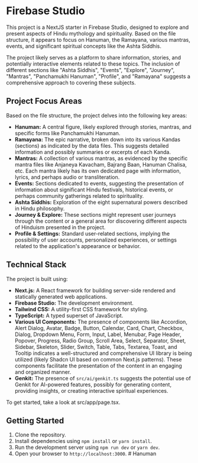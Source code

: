 # Firebase Studio

This project is a NextJS starter in Firebase Studio, designed to explore and present aspects of Hindu mythology and spirituality. Based on the file structure, it appears to focus on Hanuman, the Ramayana, various mantras, events, and significant spiritual concepts like the Ashta Siddhis.

The project likely serves as a platform to share information, stories, and potentially interactive elements related to these topics. The inclusion of different sections like "Ashta Siddhis", "Events", "Explore", "Journey", "Mantras", "Panchamukhi Hanuman", "Profile", and "Ramayana" suggests a comprehensive approach to covering these subjects.

## Project Focus Areas

Based on the file structure, the project delves into the following key areas:

- **Hanuman:** A central figure, likely explored through stories, mantras, and specific forms like Panchamukhi Hanuman.
- **Ramayana:** The epic narrative, broken down into its various Kandas (sections) as indicated by the data files. This suggests detailed information and possibly summaries or excerpts of each Kanda.
- **Mantras:** A collection of various mantras, as evidenced by the specific mantra files like Anjaneya Kavacham, Bajrang Baan, Hanuman Chalisa, etc. Each mantra likely has its own dedicated page with information, lyrics, and perhaps audio or transliteration.
- **Events:** Sections dedicated to events, suggesting the presentation of information about significant Hindu festivals, historical events, or perhaps community gatherings related to spirituality.
- **Ashta Siddhis:** Exploration of the eight supernatural powers described in Hindu philosophy.
- **Journey & Explore:** These sections might represent user journeys through the content or a general area for discovering different aspects of Hinduism presented in the project.
- **Profile & Settings:** Standard user-related sections, implying the possibility of user accounts, personalized experiences, or settings related to the application's appearance or behavior.

## Technical Stack

The project is built using:

- **Next.js:** A React framework for building server-side rendered and statically generated web applications.
- **Firebase Studio:** The development environment.
- **Tailwind CSS:** A utility-first CSS framework for styling.
- **TypeScript:** A typed superset of JavaScript.
- **Various UI Components:** The presence of components like Accordion, Alert Dialog, Avatar, Badge, Button, Calendar, Card, Chart, Checkbox, Dialog, Dropdown Menu, Form, Input, Label, Menubar, Page Header, Popover, Progress, Radio Group, Scroll Area, Select, Separator, Sheet, Sidebar, Skeleton, Slider, Switch, Table, Tabs, Textarea, Toast, and Tooltip indicates a well-structured and comprehensive UI library is being utilized (likely Shadcn UI based on common Next.js patterns). These components facilitate the presentation of the content in an engaging and organized manner.
- **Genkit:** The presence of `src/ai/genkit.ts` suggests the potential use of Genkit for AI-powered features, possibly for generating content, providing insights, or creating interactive spiritual experiences.

To get started, take a look at src/app/page.tsx.

## Getting Started

1. Clone the repository.
2. Install dependencies using `npm install` or `yarn install`.
3. Run the development server using `npm run dev` or `yarn dev`.
4. Open your browser to `http://localhost:3000`.
#   H a n u m a n  
 